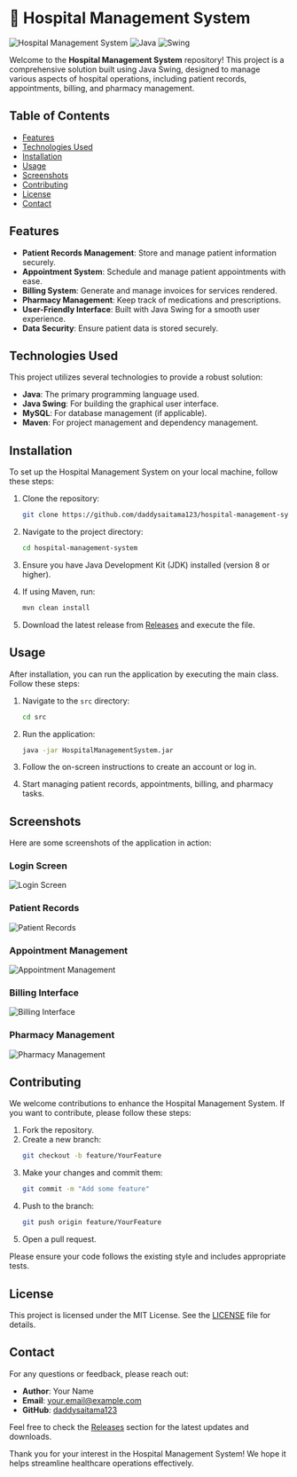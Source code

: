 # 🏥 Hospital Management System

![Hospital Management System](https://img.shields.io/badge/version-1.0.0-blue.svg)
![Java](https://img.shields.io/badge/Java-8%2B-orange.svg)
![Swing](https://img.shields.io/badge/Swing-UI%20Framework-green.svg)

Welcome to the **Hospital Management System** repository! This project is a comprehensive solution built using Java Swing, designed to manage various aspects of hospital operations, including patient records, appointments, billing, and pharmacy management. 

## Table of Contents

- [Features](#features)
- [Technologies Used](#technologies-used)
- [Installation](#installation)
- [Usage](#usage)
- [Screenshots](#screenshots)
- [Contributing](#contributing)
- [License](#license)
- [Contact](#contact)

## Features

- **Patient Records Management**: Store and manage patient information securely.
- **Appointment System**: Schedule and manage patient appointments with ease.
- **Billing System**: Generate and manage invoices for services rendered.
- **Pharmacy Management**: Keep track of medications and prescriptions.
- **User-Friendly Interface**: Built with Java Swing for a smooth user experience.
- **Data Security**: Ensure patient data is stored securely.

## Technologies Used

This project utilizes several technologies to provide a robust solution:

- **Java**: The primary programming language used.
- **Java Swing**: For building the graphical user interface.
- **MySQL**: For database management (if applicable).
- **Maven**: For project management and dependency management.

## Installation

To set up the Hospital Management System on your local machine, follow these steps:

1. Clone the repository:
   ```bash
   git clone https://github.com/daddysaitama123/hospital-management-system.git
   ```

2. Navigate to the project directory:
   ```bash
   cd hospital-management-system
   ```

3. Ensure you have Java Development Kit (JDK) installed (version 8 or higher).

4. If using Maven, run:
   ```bash
   mvn clean install
   ```

5. Download the latest release from [Releases](https://github.com/daddysaitama123/hospital-management-system/releases) and execute the file.

## Usage

After installation, you can run the application by executing the main class. Follow these steps:

1. Navigate to the `src` directory:
   ```bash
   cd src
   ```

2. Run the application:
   ```bash
   java -jar HospitalManagementSystem.jar
   ```

3. Follow the on-screen instructions to create an account or log in.

4. Start managing patient records, appointments, billing, and pharmacy tasks.

## Screenshots

Here are some screenshots of the application in action:

### Login Screen
![Login Screen](https://via.placeholder.com/800x400.png?text=Login+Screen)

### Patient Records
![Patient Records](https://via.placeholder.com/800x400.png?text=Patient+Records)

### Appointment Management
![Appointment Management](https://via.placeholder.com/800x400.png?text=Appointment+Management)

### Billing Interface
![Billing Interface](https://via.placeholder.com/800x400.png?text=Billing+Interface)

### Pharmacy Management
![Pharmacy Management](https://via.placeholder.com/800x400.png?text=Pharmacy+Management)

## Contributing

We welcome contributions to enhance the Hospital Management System. If you want to contribute, please follow these steps:

1. Fork the repository.
2. Create a new branch:
   ```bash
   git checkout -b feature/YourFeature
   ```
3. Make your changes and commit them:
   ```bash
   git commit -m "Add some feature"
   ```
4. Push to the branch:
   ```bash
   git push origin feature/YourFeature
   ```
5. Open a pull request.

Please ensure your code follows the existing style and includes appropriate tests.

## License

This project is licensed under the MIT License. See the [LICENSE](LICENSE) file for details.

## Contact

For any questions or feedback, please reach out:

- **Author**: Your Name
- **Email**: your.email@example.com
- **GitHub**: [daddysaitama123](https://github.com/daddysaitama123)

Feel free to check the [Releases](https://github.com/daddysaitama123/hospital-management-system/releases) section for the latest updates and downloads.

Thank you for your interest in the Hospital Management System! We hope it helps streamline healthcare operations effectively.